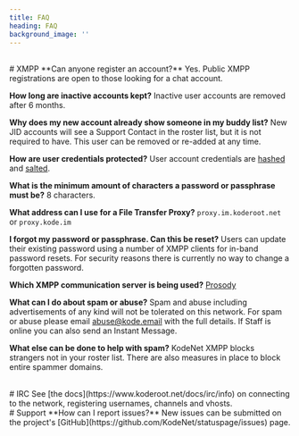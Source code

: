 ```yaml
---
title: FAQ
heading: FAQ
background_image: ''
---
```

<br>
# XMPP
**Can anyone register an account?**
Yes. Public XMPP registrations are open to those looking for a chat account. 

**How long are inactive accounts kept?**
Inactive user accounts are removed after 6 months.

**Why does my new account already show someone in my buddy list?**
New JID accounts will see a Support Contact in the roster list, but it is not required to have. This user can be removed or re-added at any time.

**How are user credentials protected?**
User account credentials are [hashed](https://en.wikipedia.org/wiki/Cryptographic_hash_function) and [salted](https://en.wikipedia.org/wiki/Salt_(cryptography)). 

**What is the minimum amount of characters a password or passphrase must be?**
 8 characters.
 
**What address can I use for a File Transfer Proxy?**
`proxy.im.koderoot.net` or `proxy.kode.im`

**I forgot my password or passphrase. Can this be reset?**
Users can update their existing password using a number of XMPP clients for in-band password resets. For security reasons there is currently no way to change a forgotten password. 

**Which XMPP communication server is being used?**
[Prosody](https://prosody.im)

**What can I do about spam or abuse?**
Spam and abuse including advertisements of any kind will not be tolerated on this network. For spam or abuse please email abuse@kode.email with the full details. If Staff is online you can also send an Instant Message.

**What else can be done to help with spam?**
KodeNet XMPP blocks strangers not in your roster list. There are also measures in place to block entire spammer domains.

<br>
# IRC
See [the docs](https://www.koderoot.net/docs/irc/info) on connecting to the network, registering usernames, channels and vhosts. 

<br>
# Support
**How can I report issues?**
New issues can be submitted on the project's [GitHub](https://github.com/KodeNet/statuspage/issues) page.
